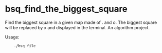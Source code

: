 # bsq_find_the_biggest_square

Find the biggest square in a given map made of . and o. The biggest square will be replaced by x and displayed in the terminal. An algorithm project.

Usage:

        ./bsq file